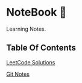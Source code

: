 # NoteBook :notebook:
Learning Notes.
## Table Of Contents
[LeetCode Solutions](https://github.com/CnLzh/NoteBook/tree/main/LeetCode)

[Git Notes](https://github.com/CnLzh/NoteBook/tree/main/Git)

